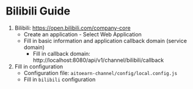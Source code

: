# Bilibili Guide

1. Bilibili: https://open.bilibili.com/company-core
    - Create an application - Select Web Application
    - Fill in basic information and application callback domain (service domain)
      - Fill in callback domain: http://localhost:8080/api/v1/channel/bilibili/callback
2. Fill in configuration 
    - Configuration file: `aitoearn-channel/config/local.config.js`
    - Fill in `bilibili` configuration